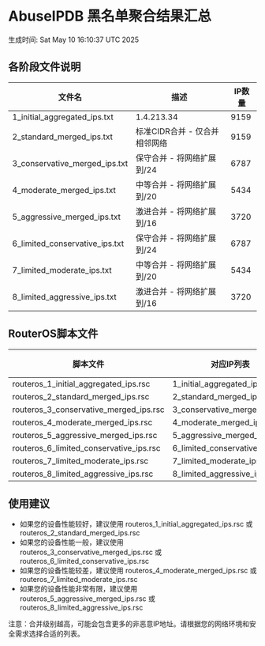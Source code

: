 # AbuseIPDB 黑名单聚合结果汇总
生成时间: Sat May 10 16:10:37 UTC 2025

## 各阶段文件说明

| 文件名 | 描述 | IP数量 |
|--------|------|--------|
| 1_initial_aggregated_ips.txt | 1.4.213.34 | 9159 |
| 2_standard_merged_ips.txt | 标准CIDR合并 - 仅合并相邻网络 | 9159 |
| 3_conservative_merged_ips.txt | 保守合并 - 将网络扩展到/24 | 6787 |
| 4_moderate_merged_ips.txt | 中等合并 - 将网络扩展到/20 | 5434 |
| 5_aggressive_merged_ips.txt | 激进合并 - 将网络扩展到/16 | 3720 |
| 6_limited_conservative_ips.txt | 保守合并 - 将网络扩展到/24 | 6787 |
| 7_limited_moderate_ips.txt | 中等合并 - 将网络扩展到/20 | 5434 |
| 8_limited_aggressive_ips.txt | 激进合并 - 将网络扩展到/16 | 3720 |

## RouterOS脚本文件

| 脚本文件 | 对应IP列表 | IP数量 |
|----------|------------|--------|
| routeros_1_initial_aggregated_ips.rsc | 1_initial_aggregated_ips.txt | 9159 |
| routeros_2_standard_merged_ips.rsc | 2_standard_merged_ips.txt | 9159 |
| routeros_3_conservative_merged_ips.rsc | 3_conservative_merged_ips.txt | 6787 |
| routeros_4_moderate_merged_ips.rsc | 4_moderate_merged_ips.txt | 5434 |
| routeros_5_aggressive_merged_ips.rsc | 5_aggressive_merged_ips.txt | 3720 |
| routeros_6_limited_conservative_ips.rsc | 6_limited_conservative_ips.txt | 6787 |
| routeros_7_limited_moderate_ips.rsc | 7_limited_moderate_ips.txt | 5434 |
| routeros_8_limited_aggressive_ips.rsc | 8_limited_aggressive_ips.txt | 3720 |

## 使用建议

- 如果您的设备性能较好，建议使用 routeros_1_initial_aggregated_ips.rsc 或 routeros_2_standard_merged_ips.rsc
- 如果您的设备性能一般，建议使用 routeros_3_conservative_merged_ips.rsc 或 routeros_6_limited_conservative_ips.rsc
- 如果您的设备性能较差，建议使用 routeros_4_moderate_merged_ips.rsc 或 routeros_7_limited_moderate_ips.rsc
- 如果您的设备性能非常有限，建议使用 routeros_5_aggressive_merged_ips.rsc 或 routeros_8_limited_aggressive_ips.rsc

注意：合并级别越高，可能会包含更多的非恶意IP地址。请根据您的网络环境和安全需求选择合适的列表。

